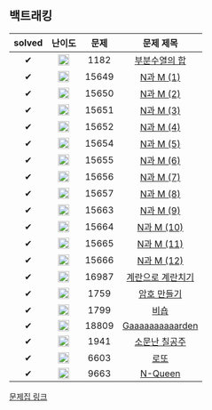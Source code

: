 ## 백트래킹

| solved | 난이도 | 문제 | 문제 제목 |
| :--: | :--: | :--: | :--: |
| ✔ | <img src="https://static.solved.ac/tier_small/9.svg" alt="S2" class="css-1vnxcg0" width=20 height=20 align=center > | 1182 | [부분수열의 합](https://www.acmicpc.net/problem/1182) |
| ✔ | <img src="https://static.solved.ac/tier_small/8.svg" alt="S3" class="css-1vnxcg0" width=20 height=20 align=center > | 15649 | [N과 M (1)](https://www.acmicpc.net/problem/15649) |
| ✔ | <img src="https://static.solved.ac/tier_small/8.svg" alt="S3" class="css-1vnxcg0" width=20 height=20 align=center > | 15650 | [N과 M (2)](https://www.acmicpc.net/problem/15650) |
| ✔ | <img src="https://static.solved.ac/tier_small/8.svg" alt="S3" class="css-1vnxcg0" width=20 height=20 align=center > | 15651 | [N과 M (3)](https://www.acmicpc.net/problem/15651) |
| ✔ | <img src="https://static.solved.ac/tier_small/8.svg" alt="S3" class="css-1vnxcg0" width=20 height=20 align=center > | 15652 | [N과 M (4)](https://www.acmicpc.net/problem/15652) |
| ✔ | <img src="https://static.solved.ac/tier_small/8.svg" alt="S3" class="css-1vnxcg0" width=20 height=20 align=center > | 15654 | [N과 M (5)](https://www.acmicpc.net/problem/15654) |
| ✔ | <img src="https://static.solved.ac/tier_small/8.svg" alt="S3" class="css-1vnxcg0" width=20 height=20 align=center > | 15655 | [N과 M (6)](https://www.acmicpc.net/problem/15655) |
| ✔ | <img src="https://static.solved.ac/tier_small/8.svg" alt="S3" class="css-1vnxcg0" width=20 height=20 align=center > | 15656 | [N과 M (7)](https://www.acmicpc.net/problem/15656) |
| ✔ | <img src="https://static.solved.ac/tier_small/8.svg" alt="S3" class="css-1vnxcg0" width=20 height=20 align=center > | 15657 | [N과 M (8)](https://www.acmicpc.net/problem/15657) |
| ✔ | <img src="https://static.solved.ac/tier_small/9.svg" alt="S2" class="css-1vnxcg0" width=20 height=20 align=center > | 15663 | [N과 M (9)](https://www.acmicpc.net/problem/15663) |
| ✔ | <img src="https://static.solved.ac/tier_small/9.svg" alt="S2" class="css-1vnxcg0" width=20 height=20 align=center > | 15664 | [N과 M (10)](https://www.acmicpc.net/problem/15664) |
| ✔ | <img src="https://static.solved.ac/tier_small/9.svg" alt="S2" class="css-1vnxcg0" width=20 height=20 align=center > | 15665 | [N과 M (11)](https://www.acmicpc.net/problem/15665) |
| ✔ | <img src="https://static.solved.ac/tier_small/9.svg" alt="S2" class="css-1vnxcg0" width=20 height=20 align=center > | 15666 | [N과 M (12)](https://www.acmicpc.net/problem/15666) |
| ✔ | <img src="https://static.solved.ac/tier_small/11.svg" alt="G5" class="css-1vnxcg0" width=20 height=20 align=center > | 16987 | [계란으로 계란치기](https://www.acmicpc.net/problem/16987) |
| ✔ | <img src="https://static.solved.ac/tier_small/11.svg" alt="G5" class="css-1vnxcg0" width=20 height=20 align=center > | 1759 | [암호 만들기](https://www.acmicpc.net/problem/1759) |
| ✔ | <img src="https://static.solved.ac/tier_small/15.svg" alt="G1" class="css-1vnxcg0" width=20 height=20 align=center > | 1799 | [비숍](https://www.acmicpc.net/problem/1799) |
| ✔ | <img src="https://static.solved.ac/tier_small/15.svg" alt="G1" class="css-1vnxcg0" width=20 height=20 align=center > | 18809 | [Gaaaaaaaaaarden](https://www.acmicpc.net/problem/18809) |
| ✔ | <img src="https://static.solved.ac/tier_small/13.svg" alt="G3" class="css-1vnxcg0" width=20 height=20 align=center > | 1941 | [소문난 칠공주](https://www.acmicpc.net/problem/1941) |
| ✔ | <img src="https://static.solved.ac/tier_small/9.svg" alt="S2" class="css-1vnxcg0" width=20 height=20 align=center > | 6603 | [로또](https://www.acmicpc.net/problem/6603) |
| ✔ | <img src="https://static.solved.ac/tier_small/12.svg" alt="G4" class="css-1vnxcg0" width=20 height=20 align=center > | 9663 | [N-Queen](https://www.acmicpc.net/problem/9663) |

[문제집 링크](https://www.acmicpc.net/workbook/view/7315)

<!-- 티어 표시 이미지 출처: https://help.solved.ac/ko/stats/ac-rating -->
